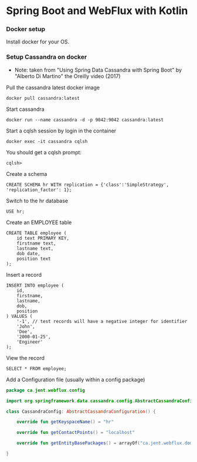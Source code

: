 # Spring Boot and WebFlux with Kotlin

### Docker setup
Install docker for your OS. 

### Setup Cassandra on docker

* Note: taken from "Using Spring Data Cassandra with Spring Boot" by "Alberto Di Martino" the Oreilly video (2017)

Pull the cassandra latest docker image
```
docker pull cassandra:latest
```

Start cassandra
```
docker run --name cassandra -d -p 9042:9042 cassandra:latest
```

Start a cqlsh session by login in the container
```
docker exec -it cassandra cqlsh
```
You should get a cqlsh prompt:
```
cqlsh>
```

Create a schema
```
CREATE SCHEMA hr WITH replication = {'class':'SimpleStrategy', 'replication_factor': 1};
```

Switch to the hr database
```
USE hr;
```

Create an EMPLOYEE table
```
CREATE TABLE employee (
    id text PRIMARY KEY,
    firstname text,
    lastname text,
    dob date,
    position text
);
```

Insert a record
```
INSERT INTO employee (
    id, 
    firstname, 
    lastname, 
    dob, 
    position
) VALUES (
    '-1', // test records will have a negative integer for identifier
    'John',
    'Doe',
    '2000-01-25',
    'Engineer'
);  
```

View the record
```
SELECT * FROM employee;
```

Add a Configuration file (usually within a config package)
```kotlin
package ca.jent.webflux.config

import org.springframework.data.cassandra.config.AbstractCassandraConfiguration

class CassandraConfig: AbstractCassandraConfiguration() {

    override fun getKeyspaceName() = "hr"

    override fun getContactPoints() = "localhost"

    override fun getEntityBasePackages() = arrayOf("ca.jent.webflux.domain")

}
```
